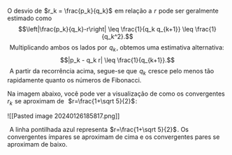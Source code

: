 O desvio de  $r_k = \frac{p_k}{q_k}$  em relação a  $r$  pode ser geralmente estimado como
 
$$\left|\frac{p_k}{q_k}-r\right| \leq \frac{1}{q_k q_{k+1}} \leq \frac{1}{q_k^2}.$$ 
Multiplicando ambos os lados por  $q_k$ , obtemos uma estimativa alternativa:
 
$$|p_k - q_k r| \leq \frac{1}{q_{k+1}}.$$ 
A partir da recorrência acima, segue-se que  $q_k$  cresce pelo menos tão rapidamente quanto os números de Fibonacci.

Na imagem abaixo, você pode ver a visualização de como os convergentes  $r_k$  se aproximam de  
$r=\frac{1+\sqrt 5}{2}$ :

![[Pasted image 20240126185817.png]]

 
A linha pontilhada azul representa  $r=\frac{1+\sqrt 5}{2}$ . Os convergentes ímpares se aproximam de cima e os convergentes pares se aproximam de baixo.